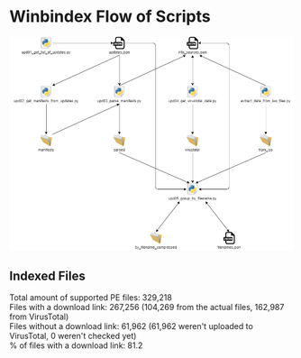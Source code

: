 # Winbindex Flow of Scripts

![winbindex-scripts-flow.png](winbindex-scripts-flow.png)

## Indexed Files

<!--FileStats-->
Total amount of supported PE files: 329,218  
Files with a download link: 267,256 (104,269 from the actual files, 162,987 from VirusTotal)  
Files without a download link: 61,962 (61,962 weren't uploaded to VirusTotal, 0 weren't checked yet)  
% of files with a download link: 81.2  
<!--/FileStats-->
